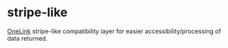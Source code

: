 # stripe-like

[OneLink](https://onelink.bz) stripe-like compatibility layer for easier accessibility/processing of data returned.
